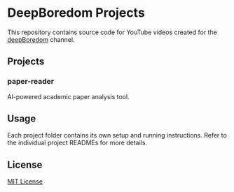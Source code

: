 # DeepBoredom Projects

This repository contains source code for YouTube videos created for the
[deepBoredom](https://www.youtube.com/@deepBoredom) channel.

## Projects

### paper-reader

AI-powered academic paper analysis tool.

## Usage

Each project folder contains its own setup and running instructions. Refer to
the individual project READMEs for more details.

## License

[MIT License](LICENSE)
